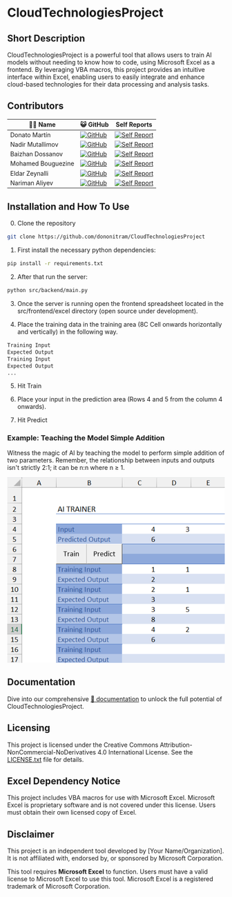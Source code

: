 # CloudTechnologiesProject

## Short Description

CloudTechnologiesProject is a powerful tool that allows users to train AI models without needing to know how to code, using Microsoft Excel as a frontend. By leveraging VBA macros, this project provides an intuitive interface within Excel, enabling users to easily integrate and enhance cloud-based technologies for their data processing and analysis tasks.

## Contributors

| 🧑‍💻 Name | 😺 GitHub | Self Reports |
| - | - | - |
| Donato Martín | [![GitHub](https://img.shields.io/badge/GitHub-dononitram-brightgreen)](https://github.com/dononitram) | [![Self Report](https://img.shields.io/badge/Self%20Report-View-blue)](https://github.com/dononitram/CloudTechnologiesProject/wiki/Self-Reports#donato) |
| Nadir Mutallimov | [![GitHub](https://img.shields.io/badge/GitHub-mutikn-brightgreen)](https://github.com/mutikn) | [![Self Report](https://img.shields.io/badge/Self%20Report-View-blue)](https://github.com/dononitram/CloudTechnologiesProject/wiki/Self-Reports#nadir) |
| Baizhan Dossanov | [![GitHub](https://img.shields.io/badge/GitHub-Baizhan17-brightgreen)](https://github.com/Baizhan17) | [![Self Report](https://img.shields.io/badge/Self%20Report-View-blue)](https://github.com/dononitram/CloudTechnologiesProject/wiki/Self-Reports#baizhan) |
| Mohamed Bouguezine | [![GitHub](https://img.shields.io/badge/GitHub-mohBgz-brightgreen)](https://github.com/mohBgz) | [![Self Report](https://img.shields.io/badge/Self%20Report-View-blue)](https://github.com/dononitram/CloudTechnologiesProject/wiki/Self-Reports#mohamed) |
| Eldar Zeynalli | [![GitHub](https://img.shields.io/badge/GitHub-eldarzeynalli-brightgreen)](https://github.com/eldarzeynalli) | [![Self Report](https://img.shields.io/badge/Self%20Report-View-blue)](https://github.com/dononitram/CloudTechnologiesProject/wiki/Self-Reports#eldar) |
| Nariman Aliyev | [![GitHub](https://img.shields.io/badge/GitHub-Nariman18-brightgreen)](https://github.com/Nariman18) | [![Self Report](https://img.shields.io/badge/Self%20Report-View-blue)](https://github.com/dononitram/CloudTechnologiesProject/wiki/Self-Reports#Nariman18) |


## Installation and How To Use

0. Clone the repository

```sh
git clone https://github.com/dononitram/CloudTechnologiesProject
```

1. First install the necessary python dependencies:

```sh
pip install -r requirements.txt
```

2. After that run the server:

```sh
python src/backend/main.py
```

3. Once the server is running open the frontend spreadsheet located in the src/frontend/excel directory (open source under development).

4. Place the training data in the training area (8C Cell onwards horizontally and vertically) in the following way.

```
Training Input
Expected Output
Training Input
Expected Output
...
```

5. Hit Train

6. Place your input in the prediction area (Rows 4 and 5 from the column 4 onwards).

7. Hit Predict

### Example: Teaching the Model Simple Addition

Witness the magic of AI by teaching the model to perform simple addition of two parameters. Remember, the relationship between inputs and outputs isn't strictly 2:1; it can be n:n where n ≥ 1. 

![Example](docs/assets/working_example.png)

## Documentation

Dive into our comprehensive [📄 documentation](docs/Documentation.md) to unlock the full potential of CloudTechnologiesProject.

## Licensing
This project is licensed under the Creative Commons Attribution-NonCommercial-NoDerivatives 4.0 International License. See the [LICENSE.txt](LICENSE.txt) file for details.

## Excel Dependency Notice
This project includes VBA macros for use with Microsoft Excel. Microsoft Excel is proprietary software and is not covered under this license. Users must obtain their own licensed copy of Excel.

## Disclaimer
This project is an independent tool developed by [Your Name/Organization]. It is not affiliated with, endorsed by, or sponsored by Microsoft Corporation.

This tool requires **Microsoft Excel** to function. Users must have a valid license to Microsoft Excel to use this tool. Microsoft Excel is a registered trademark of Microsoft Corporation.
